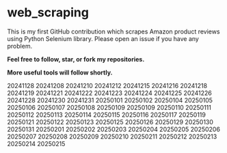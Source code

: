# web_scraping
This is my first GitHub contribution which scrapes Amazon product reviews using Python Selenium library.
Please open an issue if you have any problem.

**Feel free to follow, star, or fork my repositories.**

**More useful tools will follow shortly.**

20241128
20241208
20241210
20241212
20241215
20241216
20241218
20241219
20241221
20241222
20241223
20241224
20241225
20241226
20241228
20241230
20241231
20250101
20250102
20250104
20250105
20250106
20250107
20250108
20250109
20250109
20250110
20250111
20250112
20250113
20250114
20250115
20250116
20250117
20250119
20250121
20250122
20250123
20250125
20250126
20250129
20250130
20250131
20250201
20250202
20250203
20250204
20250205
20250206
20250207
20250208
20250209
20250210
20250211
20250212
20250213
20250214
20250215
